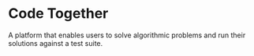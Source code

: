 # Code Together

A platform that enables users to solve algorithmic problems and run their solutions against a test suite.
